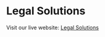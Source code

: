# Legal Solutions

Visit our live website: [Legal Solutions](https://mahdi767.github.io/Legal-Solutions-/)
